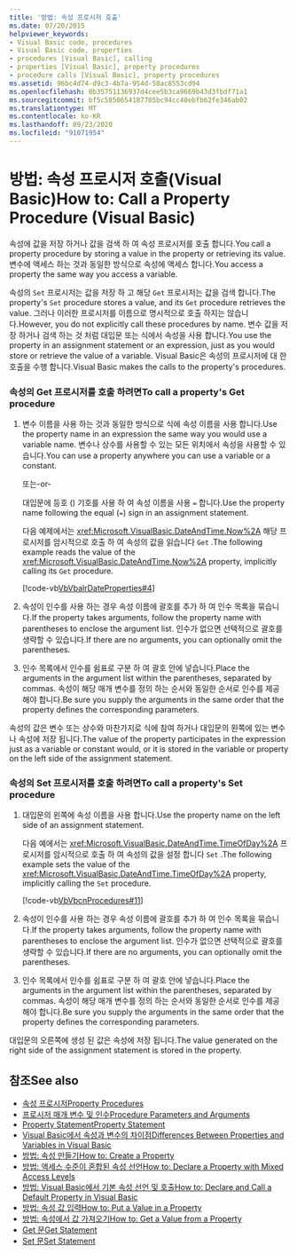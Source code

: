 ```yaml
---
title: '방법: 속성 프로시저 호출'
ms.date: 07/20/2015
helpviewer_keywords:
- Visual Basic code, procedures
- Visual Basic code, properties
- procedures [Visual Basic], calling
- properties [Visual Basic], property procedures
- procedure calls [Visual Basic], property procedures
ms.assetid: 96bc4d74-d9c3-4b7a-954d-58ac8553cd94
ms.openlocfilehash: 0b35751136937d4cee5b3ca9669b43d3fbdf71a1
ms.sourcegitcommit: bf5c5850654187705bc94cc40ebfb62fe346ab02
ms.translationtype: MT
ms.contentlocale: ko-KR
ms.lasthandoff: 09/23/2020
ms.locfileid: "91071954"
---
```

# <a name="how-to-call-a-property-procedure-visual-basic"></a><span data-ttu-id="6eb60-102">방법: 속성 프로시저 호출(Visual Basic)</span><span class="sxs-lookup"><span data-stu-id="6eb60-102">How to: Call a Property Procedure (Visual Basic)</span></span>

<span data-ttu-id="6eb60-103">속성에 값을 저장 하거나 값을 검색 하 여 속성 프로시저를 호출 합니다.</span><span class="sxs-lookup"><span data-stu-id="6eb60-103">You call a property procedure by storing a value in the property or retrieving its value.</span></span> <span data-ttu-id="6eb60-104">변수에 액세스 하는 것과 동일한 방식으로 속성에 액세스 합니다.</span><span class="sxs-lookup"><span data-stu-id="6eb60-104">You access a property the same way you access a variable.</span></span>  
  
 <span data-ttu-id="6eb60-105">속성의 `Set` 프로시저는 값을 저장 하 고 해당 `Get` 프로시저는 값을 검색 합니다.</span><span class="sxs-lookup"><span data-stu-id="6eb60-105">The property's `Set` procedure stores a value, and its `Get` procedure retrieves the value.</span></span> <span data-ttu-id="6eb60-106">그러나 이러한 프로시저를 이름으로 명시적으로 호출 하지는 않습니다.</span><span class="sxs-lookup"><span data-stu-id="6eb60-106">However, you do not explicitly call these procedures by name.</span></span> <span data-ttu-id="6eb60-107">변수 값을 저장 하거나 검색 하는 것 처럼 대입문 또는 식에서 속성을 사용 합니다.</span><span class="sxs-lookup"><span data-stu-id="6eb60-107">You use the property in an assignment statement or an expression, just as you would store or retrieve the value of a variable.</span></span> <span data-ttu-id="6eb60-108">Visual Basic은 속성의 프로시저에 대 한 호출을 수행 합니다.</span><span class="sxs-lookup"><span data-stu-id="6eb60-108">Visual Basic makes the calls to the property's procedures.</span></span>  
  
### <a name="to-call-a-propertys-get-procedure"></a><span data-ttu-id="6eb60-109">속성의 Get 프로시저를 호출 하려면</span><span class="sxs-lookup"><span data-stu-id="6eb60-109">To call a property's Get procedure</span></span>  
  
1. <span data-ttu-id="6eb60-110">변수 이름을 사용 하는 것과 동일한 방식으로 식에 속성 이름을 사용 합니다.</span><span class="sxs-lookup"><span data-stu-id="6eb60-110">Use the property name in an expression the same way you would use a variable name.</span></span> <span data-ttu-id="6eb60-111">변수나 상수를 사용할 수 있는 모든 위치에서 속성을 사용할 수 있습니다.</span><span class="sxs-lookup"><span data-stu-id="6eb60-111">You can use a property anywhere you can use a variable or a constant.</span></span>  
  
     <span data-ttu-id="6eb60-112">또는</span><span class="sxs-lookup"><span data-stu-id="6eb60-112">-or-</span></span>  
  
     <span data-ttu-id="6eb60-113">대입문에 등호 () 기호를 사용 하 여 속성 이름을 사용 `=` 합니다.</span><span class="sxs-lookup"><span data-stu-id="6eb60-113">Use the property name following the equal (`=`) sign in an assignment statement.</span></span>  
  
     <span data-ttu-id="6eb60-114">다음 예제에서는 <xref:Microsoft.VisualBasic.DateAndTime.Now%2A> 해당 프로시저를 암시적으로 호출 하 여 속성의 값을 읽습니다 `Get` .</span><span class="sxs-lookup"><span data-stu-id="6eb60-114">The following example reads the value of the <xref:Microsoft.VisualBasic.DateAndTime.Now%2A> property, implicitly calling its `Get` procedure.</span></span>  
  
     [!code-vb[VbVbalrDateProperties#4](~/samples/snippets/visualbasic/VS_Snippets_VBCSharp/VbVbalrDateProperties/VB/Module1.vb#4)]  
  
2. <span data-ttu-id="6eb60-115">속성이 인수를 사용 하는 경우 속성 이름에 괄호를 추가 하 여 인수 목록을 묶습니다.</span><span class="sxs-lookup"><span data-stu-id="6eb60-115">If the property takes arguments, follow the property name with parentheses to enclose the argument list.</span></span> <span data-ttu-id="6eb60-116">인수가 없으면 선택적으로 괄호를 생략할 수 있습니다.</span><span class="sxs-lookup"><span data-stu-id="6eb60-116">If there are no arguments, you can optionally omit the parentheses.</span></span>  
  
3. <span data-ttu-id="6eb60-117">인수 목록에서 인수를 쉼표로 구분 하 여 괄호 안에 넣습니다.</span><span class="sxs-lookup"><span data-stu-id="6eb60-117">Place the arguments in the argument list within the parentheses, separated by commas.</span></span> <span data-ttu-id="6eb60-118">속성이 해당 매개 변수를 정의 하는 순서와 동일한 순서로 인수를 제공 해야 합니다.</span><span class="sxs-lookup"><span data-stu-id="6eb60-118">Be sure you supply the arguments in the same order that the property defines the corresponding parameters.</span></span>  
  
 <span data-ttu-id="6eb60-119">속성의 값은 변수 또는 상수와 마찬가지로 식에 참여 하거나 대입문의 왼쪽에 있는 변수나 속성에 저장 됩니다.</span><span class="sxs-lookup"><span data-stu-id="6eb60-119">The value of the property participates in the expression just as a variable or constant would, or it is stored in the variable or property on the left side of the assignment statement.</span></span>  
  
### <a name="to-call-a-propertys-set-procedure"></a><span data-ttu-id="6eb60-120">속성의 Set 프로시저를 호출 하려면</span><span class="sxs-lookup"><span data-stu-id="6eb60-120">To call a property's Set procedure</span></span>  
  
1. <span data-ttu-id="6eb60-121">대입문의 왼쪽에 속성 이름을 사용 합니다.</span><span class="sxs-lookup"><span data-stu-id="6eb60-121">Use the property name on the left side of an assignment statement.</span></span>  
  
     <span data-ttu-id="6eb60-122">다음 예에서는 <xref:Microsoft.VisualBasic.DateAndTime.TimeOfDay%2A> 프로시저를 암시적으로 호출 하 여 속성의 값을 설정 합니다 `Set` .</span><span class="sxs-lookup"><span data-stu-id="6eb60-122">The following example sets the value of the <xref:Microsoft.VisualBasic.DateAndTime.TimeOfDay%2A> property, implicitly calling the `Set` procedure.</span></span>  
  
     [!code-vb[VbVbcnProcedures#11](~/samples/snippets/visualbasic/VS_Snippets_VBCSharp/VbVbcnProcedures/VB/Class1.vb#11)]  
  
2. <span data-ttu-id="6eb60-123">속성이 인수를 사용 하는 경우 속성 이름에 괄호를 추가 하 여 인수 목록을 묶습니다.</span><span class="sxs-lookup"><span data-stu-id="6eb60-123">If the property takes arguments, follow the property name with parentheses to enclose the argument list.</span></span> <span data-ttu-id="6eb60-124">인수가 없으면 선택적으로 괄호를 생략할 수 있습니다.</span><span class="sxs-lookup"><span data-stu-id="6eb60-124">If there are no arguments, you can optionally omit the parentheses.</span></span>  
  
3. <span data-ttu-id="6eb60-125">인수 목록에서 인수를 쉼표로 구분 하 여 괄호 안에 넣습니다.</span><span class="sxs-lookup"><span data-stu-id="6eb60-125">Place the arguments in the argument list within the parentheses, separated by commas.</span></span> <span data-ttu-id="6eb60-126">속성이 해당 매개 변수를 정의 하는 순서와 동일한 순서로 인수를 제공 해야 합니다.</span><span class="sxs-lookup"><span data-stu-id="6eb60-126">Be sure you supply the arguments in the same order that the property defines the corresponding parameters.</span></span>  
  
 <span data-ttu-id="6eb60-127">대입문의 오른쪽에 생성 된 값은 속성에 저장 됩니다.</span><span class="sxs-lookup"><span data-stu-id="6eb60-127">The value generated on the right side of the assignment statement is stored in the property.</span></span>  
  
## <a name="see-also"></a><span data-ttu-id="6eb60-128">참조</span><span class="sxs-lookup"><span data-stu-id="6eb60-128">See also</span></span>

- [<span data-ttu-id="6eb60-129">속성 프로시저</span><span class="sxs-lookup"><span data-stu-id="6eb60-129">Property Procedures</span></span>](./property-procedures.md)
- [<span data-ttu-id="6eb60-130">프로시저 매개 변수 및 인수</span><span class="sxs-lookup"><span data-stu-id="6eb60-130">Procedure Parameters and Arguments</span></span>](./procedure-parameters-and-arguments.md)
- [<span data-ttu-id="6eb60-131">Property Statement</span><span class="sxs-lookup"><span data-stu-id="6eb60-131">Property Statement</span></span>](../../../language-reference/statements/property-statement.md)
- [<span data-ttu-id="6eb60-132">Visual Basic에서 속성과 변수의 차이점</span><span class="sxs-lookup"><span data-stu-id="6eb60-132">Differences Between Properties and Variables in Visual Basic</span></span>](./differences-between-properties-and-variables.md)
- [<span data-ttu-id="6eb60-133">방법: 속성 만들기</span><span class="sxs-lookup"><span data-stu-id="6eb60-133">How to: Create a Property</span></span>](./how-to-create-a-property.md)
- [<span data-ttu-id="6eb60-134">방법: 액세스 수준이 혼합된 속성 선언</span><span class="sxs-lookup"><span data-stu-id="6eb60-134">How to: Declare a Property with Mixed Access Levels</span></span>](./how-to-declare-a-property-with-mixed-access-levels.md)
- [<span data-ttu-id="6eb60-135">방법: Visual Basic에서 기본 속성 선언 및 호출</span><span class="sxs-lookup"><span data-stu-id="6eb60-135">How to: Declare and Call a Default Property in Visual Basic</span></span>](./how-to-declare-and-call-a-default-property.md)
- [<span data-ttu-id="6eb60-136">방법: 속성 값 입력</span><span class="sxs-lookup"><span data-stu-id="6eb60-136">How to: Put a Value in a Property</span></span>](./how-to-put-a-value-in-a-property.md)
- [<span data-ttu-id="6eb60-137">방법: 속성에서 값 가져오기</span><span class="sxs-lookup"><span data-stu-id="6eb60-137">How to: Get a Value from a Property</span></span>](./how-to-get-a-value-from-a-property.md)
- [<span data-ttu-id="6eb60-138">Get 문</span><span class="sxs-lookup"><span data-stu-id="6eb60-138">Get Statement</span></span>](../../../language-reference/statements/get-statement.md)
- [<span data-ttu-id="6eb60-139">Set 문</span><span class="sxs-lookup"><span data-stu-id="6eb60-139">Set Statement</span></span>](../../../language-reference/statements/set-statement.md)

